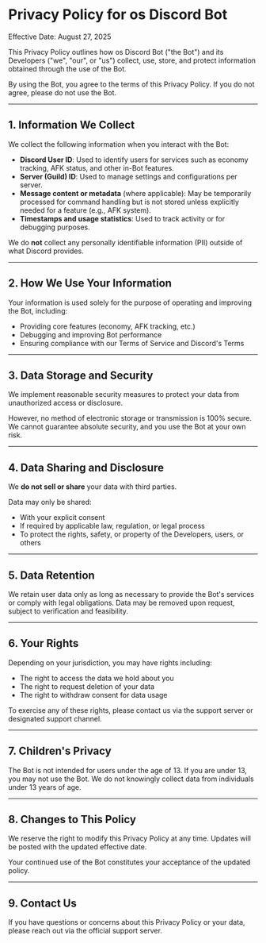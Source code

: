 # Privacy Policy for os Discord Bot

Effective Date: August 27, 2025

This Privacy Policy outlines how os Discord Bot ("the Bot") and its Developers ("we", "our", or "us") collect, use, store, and protect information obtained through the use of the Bot.

By using the Bot, you agree to the terms of this Privacy Policy. If you do not agree, please do not use the Bot.

---

## 1. Information We Collect

We collect the following information when you interact with the Bot:

- **Discord User ID**: Used to identify users for services such as economy tracking, AFK status, and other in-Bot features.
- **Server (Guild) ID**: Used to manage settings and configurations per server.
- **Message content or metadata** (where applicable): May be temporarily processed for command handling but is not stored unless explicitly needed for a feature (e.g., AFK system).
- **Timestamps and usage statistics**: Used to track activity or for debugging purposes.

We do **not** collect any personally identifiable information (PII) outside of what Discord provides.

---

## 2. How We Use Your Information

Your information is used solely for the purpose of operating and improving the Bot, including:

- Providing core features (economy, AFK tracking, etc.)
- Debugging and improving Bot performance
- Ensuring compliance with our Terms of Service and Discord's Terms

---

## 3. Data Storage and Security

We implement reasonable security measures to protect your data from unauthorized access or disclosure.

However, no method of electronic storage or transmission is 100% secure. We cannot guarantee absolute security, and you use the Bot at your own risk.

---

## 4. Data Sharing and Disclosure

We **do not sell or share** your data with third parties.

Data may only be shared:

- With your explicit consent
- If required by applicable law, regulation, or legal process
- To protect the rights, safety, or property of the Developers, users, or others

---

## 5. Data Retention

We retain user data only as long as necessary to provide the Bot's services or comply with legal obligations. Data may be removed upon request, subject to verification and feasibility.

---

## 6. Your Rights

Depending on your jurisdiction, you may have rights including:

- The right to access the data we hold about you
- The right to request deletion of your data
- The right to withdraw consent for data usage

To exercise any of these rights, please contact us via the support server or designated support channel.

---

## 7. Children's Privacy

The Bot is not intended for users under the age of 13. If you are under 13, you may not use the Bot. We do not knowingly collect data from individuals under 13 years of age.

---

## 8. Changes to This Policy

We reserve the right to modify this Privacy Policy at any time. Updates will be posted with the updated effective date.

Your continued use of the Bot constitutes your acceptance of the updated policy.

---

## 9. Contact Us

If you have questions or concerns about this Privacy Policy or your data, please reach out via the official support server.

